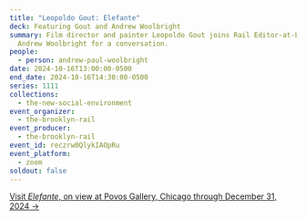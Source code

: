 ```yaml
---
title: "Leopoldo Gout: Elefante"
deck: Featuring Gout and Andrew Woolbright
summary: Film director and painter Leopoldo Gout joins Rail Editor-at-Large
  Andrew Woolbright for a conversation.
people:
  - person: andrew-paul-woolbright
date: 2024-10-16T13:00:00-0500
end_date: 2024-10-16T14:30:00-0500
series: 1111
collections:
  - the-new-social-environment
event_organizer:
  - the-brooklyn-rail
event_producer:
  - the-brooklyn-rail
event_id: reczrw0QlykIAOpRu
event_platform:
  - zoom
soldout: false
---
```

[V﻿isit *Elefante*, on view at Povos Gallery, Chicago through December 31, 2024 →](https://povoschicago.com/exhibitions/)